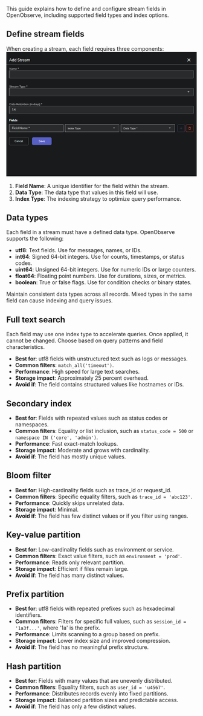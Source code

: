 This guide explains how to define and configure stream fields in OpenObserve, including supported field types and index options. 


## Define stream fields

When creating a stream, each field requires three components:
![define strean fields](../../images/stream-fields.png)

1. **Field Name**: A unique identifier for the field within the stream.
2. **Data Type**: The data type that values in this field will use.
3. **Index Type**: The indexing strategy to optimize query performance.

## Data types

Each field in a stream must have a defined data type. OpenObserve supports the following:

- **utf8**: Text fields. Use for messages, names, or IDs.
- **int64**: Signed 64-bit integers. Use for counts, timestamps, or status codes.
- **uint64**: Unsigned 64-bit integers. Use for numeric IDs or large counters.
- **float64**: Floating point numbers. Use for durations, sizes, or metrics.
- **boolean**: True or false flags. Use for condition checks or binary states.

Maintain consistent data types across all records. Mixed types in the same field can cause indexing and query issues.

## Full text search

Each field may use one index type to accelerate queries. Once applied, it cannot be changed. Choose based on query patterns and field characteristics.

- **Best for**: utf8 fields with unstructured text such as logs or messages.
- **Common filters**: `match_all('timeout')`.
- **Performance**: High speed for large text searches.
- **Storage impact**: Approximately 25 percent overhead.
- **Avoid if**: The field contains structured values like hostnames or IDs.

## Secondary index

- **Best for**: Fields with repeated values such as status codes or namespaces.
- **Common filters**: Equality or list inclusion, such as `status_code = 500` or `namespace IN ('core', 'admin')`.
- **Performance**: Fast exact-match lookups.
- **Storage impact**: Moderate and grows with cardinality.
- **Avoid if**: The field has mostly unique values.

## Bloom filter

- **Best for**: High-cardinality fields such as trace_id or request_id.
- **Common filters**: Specific equality filters, such as `trace_id = 'abc123'`.
- **Performance**: Quickly skips unrelated data.
- **Storage impact**: Minimal.
- **Avoid if**: The field has few distinct values or if you filter using ranges.

## Key-value partition

- **Best for**: Low-cardinality fields such as environment or service.
- **Common filters**: Exact value filters, such as `environment = 'prod'`.
- **Performance**: Reads only relevant partition.
- **Storage impact**: Efficient if files remain large.
- **Avoid if**: The field has many distinct values.

## Prefix partition

- **Best for**: utf8 fields with repeated prefixes such as hexadecimal identifiers.
- **Common filters**: Filters for specific full values, such as `session_id = '1a3f...'`, where '1a' is the prefix.
- **Performance**: Limits scanning to a group based on prefix.
- **Storage impact**: Lower index size and improved compression.
- **Avoid if**: The field has no meaningful prefix structure.

## Hash partition

- **Best for**: Fields with many values that are unevenly distributed.
- **Common filters**: Equality filters, such as `user_id = 'u4567'`.
- **Performance**: Distributes records evenly into fixed partitions.
- **Storage impact**: Balanced partition sizes and predictable access.
- **Avoid if**: The field has only a few distinct values.



